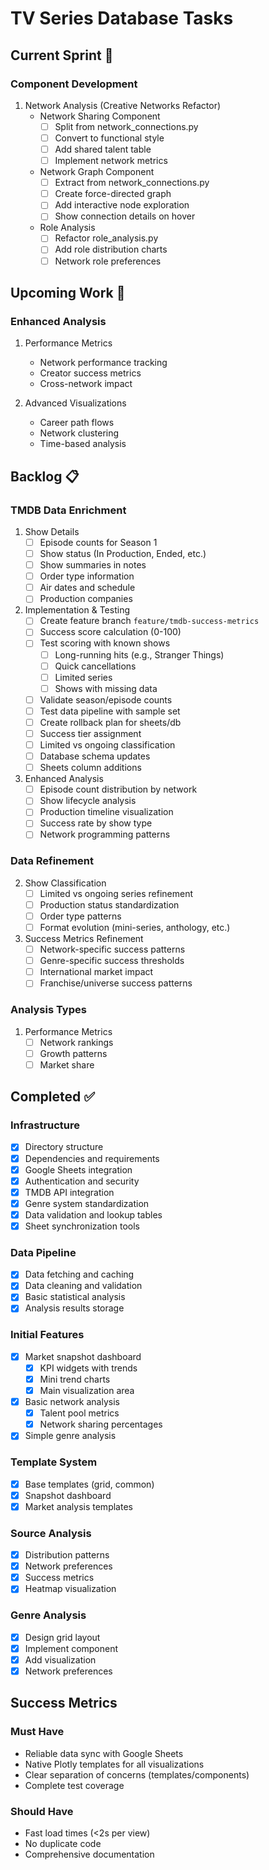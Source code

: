 # TV Series Database Tasks

## Current Sprint 🔄

### Component Development
1. Network Analysis (Creative Networks Refactor)
   - Network Sharing Component
     - [ ] Split from network_connections.py
     - [ ] Convert to functional style
     - [ ] Add shared talent table
     - [ ] Implement network metrics

   - Network Graph Component
     - [ ] Extract from network_connections.py
     - [ ] Create force-directed graph
     - [ ] Add interactive node exploration
     - [ ] Show connection details on hover

   - Role Analysis
     - [ ] Refactor role_analysis.py
     - [ ] Add role distribution charts
     - [ ] Network role preferences

## Upcoming Work 📅

### Enhanced Analysis
1. Performance Metrics
   - Network performance tracking
   - Creator success metrics
   - Cross-network impact

2. Advanced Visualizations
   - Career path flows
   - Network clustering
   - Time-based analysis

## Backlog 📋

### TMDB Data Enrichment
1. Show Details
   - [ ] Episode counts for Season 1
   - [ ] Show status (In Production, Ended, etc.)
   - [ ] Show summaries in notes
   - [ ] Order type information
   - [ ] Air dates and schedule
   - [ ] Production companies

2. Implementation & Testing
   - [ ] Create feature branch `feature/tmdb-success-metrics`
   - [ ] Success score calculation (0-100)
   - [ ] Test scoring with known shows
     - [ ] Long-running hits (e.g., Stranger Things)
     - [ ] Quick cancellations
     - [ ] Limited series
     - [ ] Shows with missing data
   - [ ] Validate season/episode counts
   - [ ] Test data pipeline with sample set
   - [ ] Create rollback plan for sheets/db
   - [ ] Success tier assignment
   - [ ] Limited vs ongoing classification
   - [ ] Database schema updates
   - [ ] Sheets column additions

3. Enhanced Analysis
   - [ ] Episode count distribution by network
   - [ ] Show lifecycle analysis
   - [ ] Production timeline visualization
   - [ ] Success rate by show type
   - [ ] Network programming patterns

### Data Refinement

2. Show Classification
   - [ ] Limited vs ongoing series refinement
   - [ ] Production status standardization
   - [ ] Order type patterns
   - [ ] Format evolution (mini-series, anthology, etc.)

3. Success Metrics Refinement
   - [ ] Network-specific success patterns
   - [ ] Genre-specific success thresholds
   - [ ] International market impact
   - [ ] Franchise/universe success patterns

### Analysis Types
1. Performance Metrics
   - [ ] Network rankings
   - [ ] Growth patterns
   - [ ] Market share

## Completed ✅

### Infrastructure
- [x] Directory structure
- [x] Dependencies and requirements
- [x] Google Sheets integration
- [x] Authentication and security
- [x] TMDB API integration
- [x] Genre system standardization
- [x] Data validation and lookup tables
- [x] Sheet synchronization tools

### Data Pipeline
- [x] Data fetching and caching
- [x] Data cleaning and validation
- [x] Basic statistical analysis
- [x] Analysis results storage

### Initial Features
- [x] Market snapshot dashboard
  - [x] KPI widgets with trends
  - [x] Mini trend charts
  - [x] Main visualization area
- [x] Basic network analysis
  - [x] Talent pool metrics
  - [x] Network sharing percentages
- [x] Simple genre analysis

### Template System
- [x] Base templates (grid, common)
- [x] Snapshot dashboard
- [x] Market analysis templates

### Source Analysis
- [x] Distribution patterns
- [x] Network preferences
- [x] Success metrics
- [x] Heatmap visualization

### Genre Analysis
- [x] Design grid layout
- [x] Implement component
- [x] Add visualization
- [x] Network preferences

## Success Metrics 

### Must Have 
- Reliable data sync with Google Sheets
- Native Plotly templates for all visualizations
- Clear separation of concerns (templates/components)
- Complete test coverage

### Should Have 
- Fast load times (<2s per view)
- No duplicate code
- Comprehensive documentation


